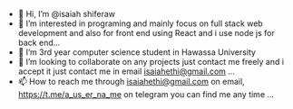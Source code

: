 - 👋 Hi, I’m @isaiah shiferaw
- 👀 I’m interested in programing and mainly focus on full stack web development and also for front end using React and i use node js for back end...
- 🌱 I’m 3rd year computer science student in Hawassa University
- 💞️ I’m looking to collaborate on any projects just contact me freely and i accept it just contact me in email isaiahethi@gmail.com ...
- 📫 How to reach me through isaiahethi@gmail.com on email, https://t.me/a_us_er_na_me on telegram you can find me any time ...

<!---
isaiahPro/isaiahPro is a ✨ special ✨ repository because its `README.md` (this file) appears on your GitHub profile.
You can click the Preview link to take a look at your changes.
--->
